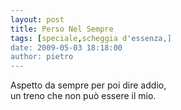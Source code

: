 ```yaml
---
layout: post
title: Perso Nel Sempre
tags: [speciale,scheggia d'essenza,]
date: 2009-05-03 18:18:00
author: pietro
---
```

Aspetto da sempre per poi dire addio,<br/>un treno che non può essere il mio.
